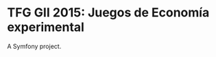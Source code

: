 TFG GII 2015: Juegos de Economía experimental
=============================================

A Symfony project.
